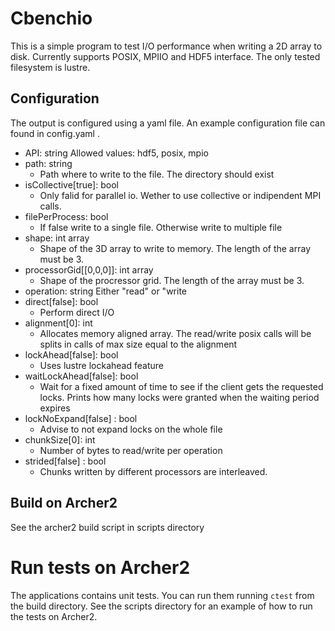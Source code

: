 # Cbenchio

This is a simple program to test I/O performance when writing a 2D array to disk.
Currently supports POSIX, MPIIO and HDF5 interface. 
The only tested filesystem is lustre.

## Configuration

The output is configured using a yaml file.
An example configuration file can found in config.yaml .

- API: string
    Allowed values: hdf5, posix, mpio
- path: string
    - Path where to write to the file. The directory should exist
- isCollective[true]: bool
    - Only falid for parallel io. Wether to use collective or indipendent MPI calls.
- filePerProcess: bool
    - If false write to a single file. Otherwise write to multiple file
- shape: int array
    - Shape of the 3D array to write to memory. The length of the array must be 3.
- processorGid[[0,0,0]]: int array
    - Shape of the procressor grid. The length of the array must be 3.
- operation: string
    Either "read" or "write    
- direct[false]: bool
    - Perform direct I/O
- alignment[0]: int
    - Allocates memory aligned array. The read/write posix calls will be splits in calls of max size equal to the alignment
- lockAhead[false]: bool
    - Uses lustre lockahead feature
- waitLockAhead[false]: bool
    - Wait for a fixed amount of time to see if the client gets the requested locks. Prints how many locks were granted when the waiting period expires
- lockNoExpand[false] : bool
    - Advise to not expand locks on the whole file
- chunkSize[0]: int
    - Number of bytes to read/write per operation
- strided[false] : bool
    - Chunks written by different processors are interleaved.

## Build on Archer2

See the archer2 build script in scripts directory

# Run tests on Archer2

The applications contains unit tests.
You can run them running `ctest` from the build directory. 
See the scripts directory for an example of how to run the tests on Archer2.


